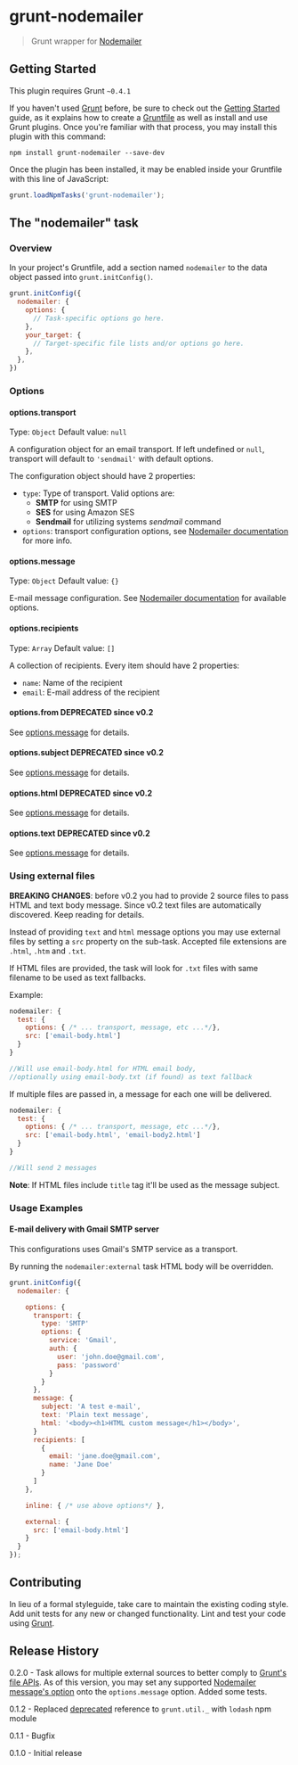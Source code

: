 # grunt-nodemailer

> Grunt wrapper for [Nodemailer](https://github.com/andris9/Nodemailer)



## Getting Started
This plugin requires Grunt `~0.4.1`

If you haven't used [Grunt](http://gruntjs.com/) before, be sure to check out the [Getting Started](http://gruntjs.com/getting-started) guide, as it explains how to create a [Gruntfile](http://gruntjs.com/sample-gruntfile) as well as install and use Grunt plugins. Once you're familiar with that process, you may install this plugin with this command:

```shell
npm install grunt-nodemailer --save-dev
```

Once the plugin has been installed, it may be enabled inside your Gruntfile with this line of JavaScript:

```js
grunt.loadNpmTasks('grunt-nodemailer');
```

## The "nodemailer" task

### Overview
In your project's Gruntfile, add a section named `nodemailer` to the data object passed into `grunt.initConfig()`.

```js
grunt.initConfig({
  nodemailer: {
    options: {
      // Task-specific options go here.
    },
    your_target: {
      // Target-specific file lists and/or options go here.
    },
  },
})
```

### Options

#### options.transport
Type: `Object`
Default value: `null`

A configuration object for an email transport. If left undefined or `null`, transport will default to `'sendmail'` with default options.

The configuration object should have 2 properties:

* `type`: Type of transport. Valid options are: 
  * **SMTP** for using SMTP
  * **SES** for using Amazon SES
  * **Sendmail** for utilizing systems *sendmail* command
* `options`: transport configuration options, see [Nodemailer documentation](https://github.com/andris9/Nodemailer#setting-up-a-transport-method) for more info.

#### options.message
Type: `Object`
Default value: `{}`

E-mail message configuration. See [Nodemailer documentation](https://github.com/andris9/Nodemailer#e-mail-message-fields) for available options.

#### options.recipients
Type: `Array`
Default value: `[]`

A collection of recipients. Every item should have 2 properties:

* `name`: Name of the recipient
* `email`: E-mail address of the recipient

#### options.from **DEPRECATED since v0.2**

See [options.message](#optionsmessage) for details.

#### options.subject **DEPRECATED since v0.2**

See [options.message](#optionsmessage) for details.

#### options.html **DEPRECATED since v0.2**

See [options.message](#optionsmessage) for details.

#### options.text **DEPRECATED since v0.2**

See [options.message](#optionsmessage) for details.

### Using external files


**BREAKING CHANGES**: before v0.2 you had to provide 2 source files to pass HTML and text body message. Since v0.2 text files are automatically discovered. Keep reading for details.

Instead of providing `text` and `html` message options you may use external files by setting a `src` property on the sub-task. Accepted file extensions are `.html`, `.htm` and `.txt`. 

If HTML files are provided, the task will look for `.txt` files with same filename to be used as text fallbacks.

Example:

```js
nodemailer: {
  test: {
    options: { /* ... transport, message, etc ...*/},
    src: ['email-body.html']
  }
}

//Will use email-body.html for HTML email body, 
//optionally using email-body.txt (if found) as text fallback
```

If multiple files are passed in, a message for each one will be delivered.

```js
nodemailer: {
  test: {
    options: { /* ... transport, message, etc ...*/},
    src: ['email-body.html', 'email-body2.html']
  }
}

//Will send 2 messages
```

**Note**: If HTML files include `title` tag it'll be used as the message subject.

### Usage Examples

#### E-mail delivery with Gmail SMTP server

This configurations uses Gmail's SMTP service as a transport.

By running the `nodemailer:external` task HTML body will be overridden.

```js
grunt.initConfig({
  nodemailer: {

    options: {
      transport: {
        type: 'SMTP'
        options: {
          service: 'Gmail',
          auth: {
            user: 'john.doe@gmail.com',
            pass: 'password'
          }
        }
      },
      message: {
        subject: 'A test e-mail',
        text: 'Plain text message',
        html: '<body><h1>HTML custom message</h1></body>',
      }
      recipients: [
        {
          email: 'jane.doe@gmail.com',
          name: 'Jane Doe'
        }
      ]
    },

    inline: { /* use above options*/ },

    external: {
      src: ['email-body.html']
    }
  }
});
```

## Contributing
In lieu of a formal styleguide, take care to maintain the existing coding style. Add unit tests for any new or changed functionality. Lint and test your code using [Grunt](http://gruntjs.com/).

## Release History

0.2.0 - Task allows for multiple external sources to better comply to [Grunt's file APIs](http://gruntjs.com/configuring-tasks#files). As of this version, you may set any supported [Nodemailer message's option](https://github.com/andris9/Nodemailer#e-mail-message-fields) onto the `options.message` option. Added some tests.

0.1.2 - Replaced [deprecated](http://gruntjs.com/blog/2013-11-21-grunt-0.4.2-released) reference to `grunt.util._` with `lodash` npm module

0.1.1 - Bugfix

0.1.0 - Initial release
